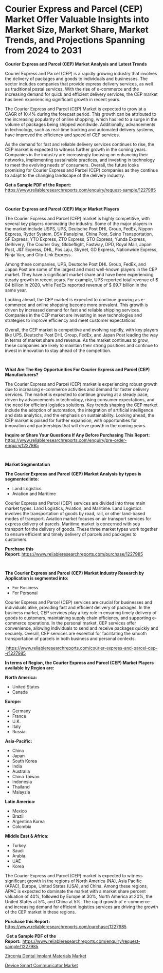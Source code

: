 <p><h1>Courier Express and Parcel (CEP) Market Offer Valuable Insights into Market Size, Market Share, Market Trends, and Projections Spanning from 2024 to 2031</h1></p><p><strong>Courier Express and Parcel (CEP) Market Analysis and Latest Trends</strong></p>
<p><p>Courier Express and Parcel (CEP) is a rapidly growing industry that involves the delivery of packages and goods to individuals and businesses. The sector includes companies that provide express delivery services, as well as traditional postal services. With the rise of e-commerce and the increasing demand for quick and efficient delivery services, the CEP market has been experiencing significant growth in recent years.</p><p>The Courier Express and Parcel (CEP) Market is expected to grow at a CAGR of 10.4% during the forecast period. This growth can be attributed to the increasing popularity of online shopping, which has led to a surge in the volume of packages being shipped worldwide. Additionally, advancements in technology, such as real-time tracking and automated delivery systems, have improved the efficiency and speed of CEP services.</p><p>As the demand for fast and reliable delivery services continues to rise, the CEP market is expected to witness further growth in the coming years. Companies in the industry are increasingly focusing on enhancing their networks, implementing sustainable practices, and investing in technology to meet the evolving needs of consumers. Overall, the future looks promising for Courier Express and Parcel (CEP) companies as they continue to adapt to the changing landscape of the delivery industry.</p></p>
<p><strong>Get a Sample PDF of the Report:&nbsp;</strong> <a href="https://www.reliableresearchreports.com/enquiry/request-sample/1227985">https://www.reliableresearchreports.com/enquiry/request-sample/1227985</a></p>
<p>&nbsp;</p>
<p><strong>Courier Express and Parcel (CEP) Major Market Players</strong></p>
<p><p>The Courier Express and Parcel (CEP) market is highly competitive, with several key players dominating the industry. Some of the major players in the market include USPS, UPS, Deutsche Post DHL Group, FedEx, Nippon Express, Ryder System, DSV Panalpina, China Post, Seino Transportation, SF Express, YTO Express, ZTO Express, STO Express, Yunda Express, Delhivery, The Courier Guy, Globeflight, Fastway, DPD, Royal Mail, Japan Post, J&T Express, DHL, Pos Laju, Skynet, GD Express, Nationwide Express, Ninja Van, and City-Link Express.</p><p>Among these companies, UPS, Deutsche Post DHL Group, FedEx, and Japan Post are some of the largest and most well-known players in the CEP market. They have a significant market share and have been experiencing steady growth in recent years. For example, UPS reported total revenue of $ 84 billion in 2020, while FedEx reported revenue of $ 69.7 billion in the same year.</p><p>Looking ahead, the CEP market is expected to continue growing as e-commerce and online shopping become more prevalent. This growth is driven by increased demand for fast and reliable shipping services. Companies in the CEP market are investing in new technologies and strategies to improve efficiency and meet customer expectations.</p><p>Overall, the CEP market is competitive and evolving rapidly, with key players like UPS, Deutsche Post DHL Group, FedEx, and Japan Post leading the way in terms of market share and revenue. As the market continues to grow, these companies are likely to maintain their strong positions and continue to invest in innovation to stay ahead of the competition.</p></p>
<p>&nbsp;</p>
<p><strong>What Are The Key Opportunities For Courier Express and Parcel (CEP) Manufacturers?</strong></p>
<p><p>The Courier Express and Parcel (CEP) market is experiencing robust growth due to increasing e-commerce activities and demand for faster delivery services. The market is expected to continue growing at a steady pace, driven by advancements in technology, rising consumer expectations, and the need for efficient logistics solutions. Key trends shaping the CEP market include the adoption of automation, the integration of artificial intelligence and data analytics, and the emphasis on sustainability. Looking ahead, the CEP market is poised for further expansion, with opportunities for innovation and partnerships that will drive growth in the coming years.</p></p>
<p><strong>Inquire or Share Your Questions If Any Before Purchasing This Report:</strong> <a href="https://www.reliableresearchreports.com/enquiry/pre-order-enquiry/1227985">https://www.reliableresearchreports.com/enquiry/pre-order-enquiry/1227985</a></p>
<p>&nbsp;</p>
<p><strong>Market Segmentation</strong></p>
<p><strong>The Courier Express and Parcel (CEP) Market Analysis by types is segmented into:</strong></p>
<p><ul><li>Land Logistics</li><li>Aviation and Maritime</li></ul></p>
<p><p>Courier Express and Parcel (CEP) services are divided into three main market types: Land Logistics, Aviation, and Maritime. Land Logistics involves the transportation of goods by road, rail, or other land-based modes of transport. Aviation market focuses on air transport services for express delivery of parcels. Maritime market is concerned with sea transport for the delivery of goods. These three market types work together to ensure efficient and timely delivery of parcels and packages to customers.</p></p>
<p><strong>Purchase this Report:&nbsp;</strong><a href="https://www.reliableresearchreports.com/purchase/1227985">https://www.reliableresearchreports.com/purchase/1227985</a></p>
<p>&nbsp;</p>
<p><strong>The Courier Express and Parcel (CEP) Market Industry Research by Application is segmented into:</strong></p>
<p><ul><li>For Business</li><li>For Personal</li></ul></p>
<p><p>Courier Express and Parcel (CEP) services are crucial for businesses and individuals alike, providing fast and efficient delivery of packages. In the business market, CEP services play a key role in ensuring timely delivery of goods to customers, maintaining supply chain efficiency, and supporting e-commerce operations. In the personal market, CEP services offer convenience, allowing individuals to send and receive packages quickly and securely. Overall, CEP services are essential for facilitating the smooth transportation of parcels in both business and personal contexts.</p></p>
<p><a href="https://www.reliableresearchreports.com/courier-express-and-parcel-cep--r1227985">&nbsp;https://www.reliableresearchreports.com/courier-express-and-parcel-cep--r1227985</a></p>
<p><strong>In terms of Region, the Courier Express and Parcel (CEP) Market Players available by Region are:</strong></p>
<p>
    <p> <strong> North America: </strong>
        <ul>
            <li>United States</li>
            <li>Canada</li>
        </ul>
        </p> 
    <p> <strong> Europe: </strong>
        <ul>
            <li>Germany</li>
            <li>France</li>
            <li>U.K.</li>
            <li>Italy</li>
            <li>Russia</li>
        </ul>
        </p> 
    <p> <strong> Asia-Pacific: </strong>
        <ul>
            <li>China</li>
            <li>Japan</li>
            <li>South Korea</li>
            <li>India</li>
            <li>Australia</li>
            <li>China Taiwan</li>
            <li>Indonesia</li>
            <li>Thailand</li>
            <li>Malaysia</li>
        </ul>
        </p> 
    <p> <strong> Latin America: </strong>
        <ul>
            <li>Mexico</li>
            <li>Brazil</li>
            <li>Argentina Korea</li>
            <li>Colombia</li>
        </ul>
        </p> 
    <p> <strong> Middle East & Africa: </strong>
        <ul>
            <li>Turkey</li>
            <li>Saudi</li>
            <li>Arabia</li>
            <li>UAE</li>
            <li>Korea</li>
        </ul>
    </p>
    </p>
<p><p>The Courier Express and Parcel (CEP) market is expected to witness significant growth in the regions of North America (NA), Asia Pacific (APAC), Europe, United States (USA), and China. Among these regions, APAC is expected to dominate the market with a market share percent valuation of 40%, followed by Europe at 30%, North America at 20%, the United States at 5%, and China at 5%. The rapid growth of e-commerce and increasing demand for efficient logistics services are driving the growth of the CEP market in these regions.</p></p>
<p><strong>Purchase this Report: </strong><a href="https://www.reliableresearchreports.com/purchase/1227985">https://www.reliableresearchreports.com/purchase/1227985</a></p>
<p>&nbsp;<strong>Get a Sample PDF of the Report:&nbsp;&nbsp;</strong><a href="https://www.reliableresearchreports.com/enquiry/request-sample/1227985">https://www.reliableresearchreports.com/enquiry/request-sample/1227985</a></p>
<p><strong></strong></p>
<p><p><a href="https://view.publitas.com/reportprime-1/zirconia-dental-implant-materials-market-analysis-its-cagr-market-segmentation-and-global-industry-overview/">Zirconia Dental Implant Materials Market</a></p><p><a href="https://www.linkedin.com/pulse/device-smart-communicator-market-research-report-provides-t9ibe">Device Smart Communicator Market</a></p></p>